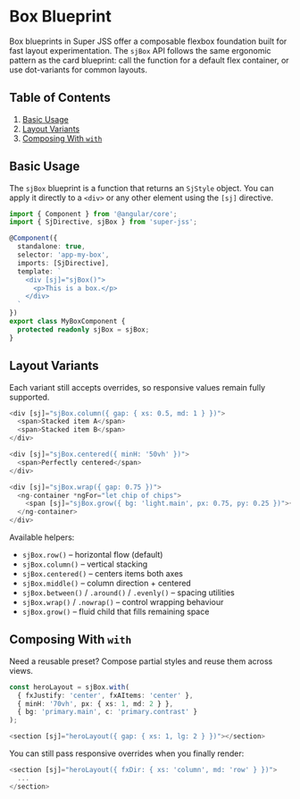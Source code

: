 # Box Blueprint

Box blueprints in Super JSS offer a composable flexbox foundation built for fast layout experimentation. The `sjBox` API follows the same ergonomic pattern as the card blueprint: call the function for a default flex container, or use dot-variants for common layouts.

## Table of Contents
1. [Basic Usage](#basic-usage)
2. [Layout Variants](#layout-variants)
3. [Composing With `with`](#composing-with-with)

## Basic Usage

The `sjBox` blueprint is a function that returns an `SjStyle` object. You can apply it directly to a `<div>` or any other element using the `[sj]` directive.

```typescript
import { Component } from '@angular/core';
import { SjDirective, sjBox } from 'super-jss';

@Component({
  standalone: true,
  selector: 'app-my-box',
  imports: [SjDirective],
  template: `
    <div [sj]="sjBox()">
      <p>This is a box.</p>
    </div>
  `
})
export class MyBoxComponent {
  protected readonly sjBox = sjBox;
}
```

## Layout Variants

Each variant still accepts overrides, so responsive values remain fully supported.

```typescript
<div [sj]="sjBox.column({ gap: { xs: 0.5, md: 1 } })">
  <span>Stacked item A</span>
  <span>Stacked item B</span>
</div>

<div [sj]="sjBox.centered({ minH: '50vh' })">
  <span>Perfectly centered</span>
</div>

<div [sj]="sjBox.wrap({ gap: 0.75 })">
  <ng-container *ngFor="let chip of chips">
    <span [sj]="sjBox.grow({ bg: 'light.main', px: 0.75, py: 0.25 })">{{ chip }}</span>
  </ng-container>
</div>
```

Available helpers:

- `sjBox.row()` – horizontal flow (default)
- `sjBox.column()` – vertical stacking
- `sjBox.centered()` – centers items both axes
- `sjBox.middle()` – column direction + centered
- `sjBox.between()` / `.around()` / `.evenly()` – spacing utilities
- `sjBox.wrap()` / `.nowrap()` – control wrapping behaviour
- `sjBox.grow()` – fluid child that fills remaining space

## Composing With `with`

Need a reusable preset? Compose partial styles and reuse them across views.

```typescript
const heroLayout = sjBox.with(
  { fxJustify: 'center', fxAItems: 'center' },
  { minH: '70vh', px: { xs: 1, md: 2 } },
  { bg: 'primary.main', c: 'primary.contrast' }
);

<section [sj]="heroLayout({ gap: { xs: 1, lg: 2 } })"></section>
```

You can still pass responsive overrides when you finally render:

```typescript
<section [sj]="heroLayout({ fxDir: { xs: 'column', md: 'row' } })">
  ...
</section>
```
